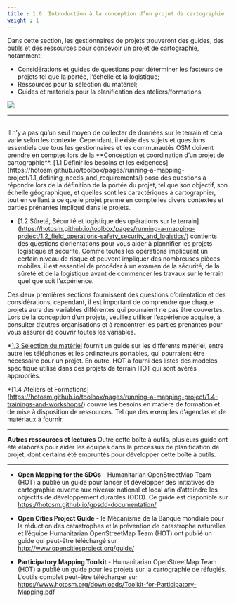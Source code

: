 ```yaml
---
title : 1.0  Introduction à la conception d’un projet de cartographie
weight : 1
---
```

Dans cette section, les gestionnaires de projets trouveront des guides, des outils et des ressources pour concevoir un projet de cartographie, notamment:

* Considérations et guides de questions pour déterminer les facteurs de projets tel que la portée, l’échelle et la logistique;
* Ressources pour la sélection du matériel;
* Guides et matériels pour la planification des ateliers/formations

![](/images/participatory_mapping.jpeg)

***
<br>
Il n’y a pas qu’un seul moyen de collecter de données sur le terrain et cela varie selon les contexte. Cependant, il existe des sujets et questions essentiels que tous les gestionnaires et les communautés OSM doivent prendre en comptes lors de la **Conception et coordination d’un projet de cartographie**.
[1.1 Définir les besoins et les exigences] (https://hotosm.github.io/toolbox/pages/running-a-mapping-project/1.1_defining_needs_and_requirements/) pose des questions à répondre lors de la définition de la portée du projet, tel que son objectif, son échelle géographique, et quelles sont les caractériques à cartographier, tout en veillant à ce que le projet prenne en compte les divers contextes et parties prénantes impliqué dans le projets.

* [1.2 Sûreté, Sécurité et logistique des opérations sur le terrain] (https://hotosm.github.io/toolbox/pages/running-a-mapping-project/1.2_field_operations-safety_security_and_logistics/) contients des questions d’orientations pour vous aider à plannifier les projets logistique et sécurité. Comme toutes les opérations impliquent un certain niveau de risque et peuvent impliquer des nombreuses pièces mobiles, il est essentiel de procéder à un examen de la sécurité, de la sûreté et de la logistique avant de commencer les travaux sur le terrain quel que soit l’expérience. 


Ces deux premières sections fournissent des questions d’orientation et des considérations, cependant, il est important de comprendre que chaque projets aura des variables différentes qui pourraient ne pas être couvertes. Lors de la conception d’un projets, veuillez utiliser l’expérience acquise, à consulter d’autres organisations et à rencontrer les parties prenantes pour vous assurer de couvrir toutes les variables.

*[1.3 Sélection du matériel](https://hotosm.github.io/toolbox/pages/running-a-mapping-project/1.3-hardware/) fournit un guide sur les différents matériel, entre autre les téléphones et les ordinateurs portables, qui pourraient être nécessaire pour un projet. En outre, HOT à fourni des listes des modeles spécifique utilisé dans des projets de terrain HOT qui sont avérés appropriés.

*[1.4 Ateliers et Formations] (https://hotosm.github.io/toolbox/pages/running-a-mapping-project/1.4-trainings-and-workshops/) couvre les besoins en matière de formation et de mise à disposition de ressources. Tel que des exemples d’agendas et de matériaux à fournir.

***

**Autres ressources et lectures**
Outre cette boîte à outils, plusieurs guide ont été élaborés pour aider les équipes dans le processus de planification de projet, dont certains été empruntés pour développer cette boîte à outils. 

***

*   **Open Mapping for the SDGs** - Humanitarian OpenStreetMap Team (HOT) a publié un guide pour lancer et développer des initiatives de cartographie ouverte aux niveaux national et local afin d’atteindre les objectifs de développement durables (ODD). Ce guide est disponible sur https://hotosm.github.io/gpsdd-documentation/

*   **Open Cities Project Guide** - le Mécanisme de la Banque mondiale pour la réduction des catastrophes et la prévention de catastrophe naturelles et l’équipe Humanitarian OpenStreetMap Team (HOT) ont publié un guide qui peut-être téléchargé sur http://www.opencitiesproject.org/guide/

*   **Participatory Mapping Toolkit** - Humanitarian OpenStreetMap Team (HOT) a publié un guide pour les projets sur la cartographie de réfugiés. L’outils complet peut-être télécharger sur https://www.hotosm.org/downloads/Toolkit-for-Participatory-Mapping.pdf 

